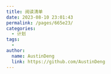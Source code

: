 ```yaml
---
title: 阅读清单
date: 2023-08-10 23:01:43
permalink: /pages/665e23/
categories:
  - 计划
tags:
  - 
author: 
  name: AustinDeng
  link: https://github.com/AustinDeng
---
```

